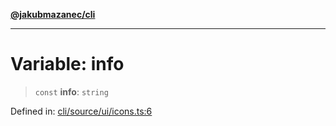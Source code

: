 [**@jakubmazanec/cli**](../../../README.md)

---

# Variable: info

> `const` **info**: `string`

Defined in:
[cli/source/ui/icons.ts:6](https://github.com/jakubmazanec/tools/blob/90a5050fae768000bb00b2044438762c3c8c0f98/packages/cli/source/ui/icons.ts#L6)
